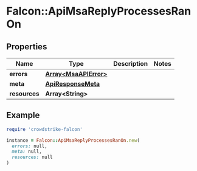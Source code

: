 # Falcon::ApiMsaReplyProcessesRanOn

## Properties

| Name | Type | Description | Notes |
| ---- | ---- | ----------- | ----- |
| **errors** | [**Array&lt;MsaAPIError&gt;**](MsaAPIError.md) |  |  |
| **meta** | [**ApiResponseMeta**](ApiResponseMeta.md) |  |  |
| **resources** | **Array&lt;String&gt;** |  |  |

## Example

```ruby
require 'crowdstrike-falcon'

instance = Falcon::ApiMsaReplyProcessesRanOn.new(
  errors: null,
  meta: null,
  resources: null
)
```

